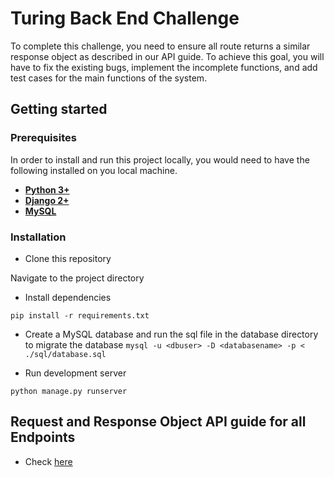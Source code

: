 # Turing Back End Challenge
To complete this challenge, you need to ensure all route returns a similar response object as described in our API guide. To achieve this goal, you will have to fix the existing bugs, implement the incomplete functions, and add test cases for the main functions of the system.

## Getting started

### Prerequisites

In order to install and run this project locally, you would need to have the following installed on you local machine.

* [**Python 3+**](https://www.python.org/downloads/release/python-368/)
* [**Django 2+**](https://www.djangoproject.com/download/) 
* [**MySQL**](https://www.mysql.com/downloads/)


### Installation

* Clone this repository

Navigate to the project directory

* Install dependencies

```pip install -r requirements.txt```

* Create a MySQL database and run the sql file in the database directory to migrate the database
```mysql -u <dbuser> -D <databasename> -p < ./sql/database.sql```

* Run development server

```python manage.py runserver```

## Request and Response Object API guide for all Endpoints
* Check [here](https://docs.google.com/document/d/1J12z1vPo8S5VEmcHGNejjJBOcqmPrr6RSQNdL58qJyE/edit?usp=sharing)


